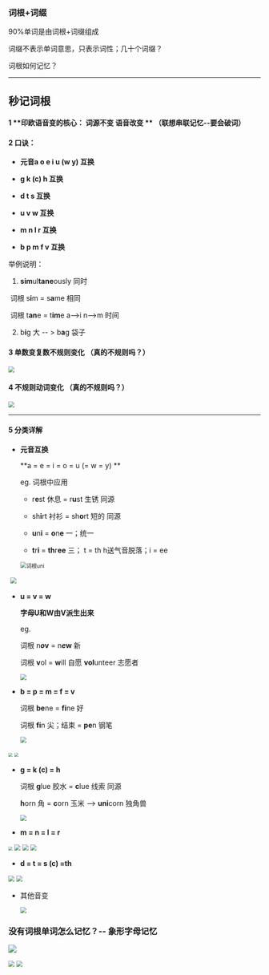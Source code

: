 ### 词根+词缀  

90%单词是由词根+词缀组成

词缀不表示单词意思，只表示词性；几十个词缀？

词根如何记忆？

---

## **秒记词根**

#### 1 **印欧语音变的核心： 词源不变 语音改变 **  （联想串联记忆--要会破词）

#### 2 口诀：

- **元音a o e i u (w y)	互换**

- **g k (c) h	互换**

- **d t s 	互换**

- **u v w 	互换** 

- **m n l r    互换** 

- **b p m f v  互换**

举例说明：

1. **sim**ul**tane**ously 同时

​		词根 s**i**m = s**a**me 相同

​		词根 t**an**e = t**im**e  a-->i n-->m  时间

2. b**i**g  大   -- >  b**a**g  袋子



#### 3 单数变复数不规则变化 （真的不规则吗？） 

<img src="..\images\单数变复数.png" style="zoom:75%;" />



#### 4 不规则动词变化 （真的不规则吗？）

<img src="..\images\不规则动词变化.png" style="zoom:75%;" />





---

#### 5 分类详解

- **元音互换**

  **a = e = i = o = u (= w = y) **

  eg. 词根中应用

  - r**e**st 休息  =   r**u**st  生锈   同源
  - sh**i**rt  衬衫 = sh**o**rt 短的  同源

  - **u**n**i** = **o**n**e**   一；统一

  - **t**r**i** =  **th**r**ee**  三；  t = th   h送气音脱落；i = ee 

    

  <img src="../images/词根uni.png" alt="词根uni" style="zoom:75%;" />

​			<img src="E:\speak-English\images\tri.png" style="zoom:75%;" />



- **u = v = w**

  **字母U和W由V派生出来**

  eg. 

  词根 n***o*v**  =  n***e*w**   新

  词根 **v**ol = **w**ill   自愿	**vol**unteer 志愿者

  <img src="..\images\vol.png" style="zoom: 75%;" />



- **b = p = m = f = v**

  词根 **be**ne  = **fi**ne  好

  词根 **fi**n 尖；结束 = **pe**n 钢笔 

  <img src="..\images\bene.png" style="zoom:75%;" />

<img src="..\images\fin.png" style="zoom:50%;" />

<img src="..\images\fin2.png" style="zoom:50%;" />



- **g = k (c) = h**

   词根 **g**lue  胶水 = **c**lue 线索  同源

  **h**orn  角  = **c**orn  玉米  --> **uni**corn 独角兽

  <img src="..\images\gkh.png" style="zoom:75%;" />



- **m = n = l = r**

 <img src="..\images\nl不分.png" style="zoom: 50%;" />

 <img src="..\images\mnlr.png" style="zoom:75%;" />

 <img src="..\images\mnlr2.png" style="zoom:75%;" />

<img src="..\images\mnlr3.png" style="zoom:75%;" />



- **d = t = s (c) =th**

<img src="..\images\dts1.png" style="zoom:75%;" />

<img src="..\images\dts2.png" style="zoom:75%;" />

- 其他音变

  <img src="..\images\其他音变.png" style="zoom:75%;" />



### 没有词根单词怎么记忆？-- 象形字母记忆

![](..\images\A.png)

<img src="..\images\B1.png" style="zoom:75%;" />

<img src="..\images\B2.png" style="zoom:75%;" />